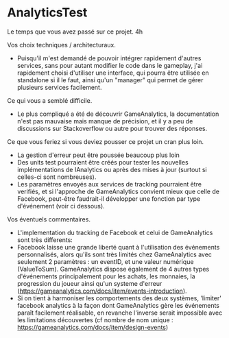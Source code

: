 # AnalyticsTest
Le temps que vous avez passé sur ce projet.
4h

Vos choix techniques / architecturaux.
- Puisqu'il m'est demandé de pouvoir intégrer rapidement d'autres services, sans pour autant modifier le code dans le gameplay, j'ai rapidement choisi d'utiliser une interface, qui pourra être utilisée en standalone si il le faut, ainsi qu'un "manager" qui permet de gérer plusieurs services facilement.

Ce qui vous a semblé difficile.
- Le plus compliqué a été de découvrir GameAnalytics, la documentation n'est pas mauvaise mais manque de précision, et il y a peu de discussions sur Stackoverflow ou autre pour trouver des réponses.

Ce que vous feriez si vous deviez pousser ce projet un cran plus loin.
- La gestion d'erreur peut être poussée beaucoup plus loin
- Des units test pourraient être créés pour tester les nouvelles implémentations de IAnalytics ou après des mises à jour (surtout si celles-ci sont nombreuses).
- Les paramètres envoyés aux services de tracking pourraient être verifiés, et si l'approche de GameAnalytics convient mieux que celle de Facebook, peut-être faudrait-il développer une fonction par type d'événement (voir ci dessous).

Vos éventuels commentaires.
- L'implementation du tracking de Facebook et celui de GameAnalytics sont très differents:
- Facebook laisse une grande liberté quant à l'utilisation des événements personnalisés, alors qu'ils sont très limités chez GameAnalytics avec seulement 2 paramètres : un eventID, et une valeur numérique (ValueToSum). GameAnalytics dispose également de 4 autres types d'événements principalement pour les achats, les monnaies, la progression du joueur ainsi qu'un systeme d'erreur (https://gameanalytics.com/docs/item/events-introduction).
- Si on tient à harmoniser les comportements des deux systèmes, 'limiter' facebook analytics à la façon dont GameAnalytics gère les événements paraît facilement réalisable, en revanche l'inverse serait impossible avec les limitations découvertes (cf nombre de nom unique : https://gameanalytics.com/docs/item/design-events)


